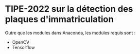 # TIPE-2022 sur la détection des plaques d'immatriculation

Outre que les modules dans Anaconda, les modules requis sont :
- OpenCV
- Tensorflow
